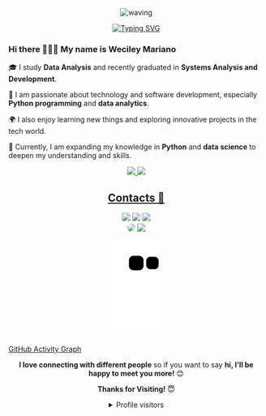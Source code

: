 <div align="center" >

 ![waving](https://capsule-render.vercel.app/api?type=waving&height=90&color=gradient)

[![Typing SVG](https://readme-typing-svg.herokuapp.com?font=Mouse+Memoirs&size=65&pause=500&color=F74C76&vCenter=true&width=600&height=70&lines=Hi,+I'm+Weciley+Mariano;+Welcome+to+My+Profile!;Data+Analysis+Student;Tech+Enthusiast)](https://git.io/typing-svg)

<div align="left">

### Hi there 🤗👋🏻 **My name is Weciley Mariano** 

🎓 I study **Data Analysis** and recently graduated in **Systems Analysis and Development**.

💼 I am passionate about technology and software development, especially **Python programming** and **data analytics**.

🌍 I also enjoy learning new things and exploring innovative projects in the tech world.

🐍 Currently, I am expanding my knowledge in **Python** and **data science** to deepen my understanding and skills.

<div align="center">
 <a href="https://github.com/wecileym">
 <img height="180em" src="https://github-readme-stats.vercel.app/api?username=wecileym&show_icons=true&theme=dracula&include_all_commits=true&count_private=true"/>
 <img height="180em" src="https://github-readme-stats.vercel.app/api/top-langs/?username=wecileym&layout=compact&langs_count=7&theme=dracula"/>

<h2 align="center">Contacts 📧</h2>
<div>
   <a href="https://www.instagram.com/wecileym/" target="_blank"><img src="https://img.shields.io/badge/-Instagram-%23E4405F?style=for-the-badge&logo=instagram&logoColor=white" target="_blank"></a>
  <a href = "mailto:marianoweciley@gmail.com"><img src="https://img.shields.io/badge/-Gmail-%23333?style=for-the-badge&logo=gmail&logoColor=white" target="_blank"></a>
  <a href="https://www.linkedin.com/in/weciley-mariano-493b4a255?utm_source=share&utm_campaign=share_via&utm_content=profile&utm_medium=android_app" target="_blank"><img src="https://img.shields.io/badge/-LinkedIn-%230077B5?style=for-the-badge&logo=linkedin&logoColor=white" target="_blank"></a> 
</div>
<img align="center" height="133" style="border-radius:50px;"
src="https://user-images.githubusercontent.com/114785143/197361098-8adebbf7-419e-44ee-bf97-35401bd467df.gif">
<img align="center" src="https://user-images.githubusercontent.com/5232616/59125272-a90d0780-8916-11e9-9ef7-3c0c12205a71.gif" width="200"/>

![Snake animation](https://github.com/rafaballerini/rafaballerini/blob/output/github-contribution-grid-snake.svg)

</div>

[GitHub Activity Graph](https://activity-graph.herokuapp.com/graph?username=wecileym&bg_color=000000&color=F74C76&line=fa7f72&point=f08080&area=true&hide_border=true&radius=11)

<div align="center" >

**I love connecting with different people** so if you want to say **hi, I'll be happy to meet you more!** 😊

**Thanks for Visiting!** 😇

<details>
<summary>Profile visitors</summary>
<p align="center">:round_pushpin: Profile visitors</p>
<div align="center">
    <img alt="visitors counter" src="https://profile-counter.glitch.me/wecileym/count.svg">
</div>
</details>
